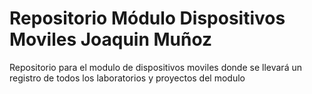 # Repositorio Módulo Dispositivos Moviles Joaquin Muñoz
Repositorio para el modulo de dispositivos moviles donde se llevará un registro de todos los laboratorios y proyectos del modulo
